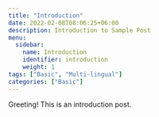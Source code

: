 ```yaml
---
title: "Introduction"
date: 2022-02-08T08:06:25+06:00
description: Introduction to Sample Post
menu:
  sidebar:
    name: Introduction
    identifier: introduction
    weight: 1
tags: ["Basic", "Multi-lingual"]
categories: ["Basic"]
---
```


Greeting! This is an introduction post.
